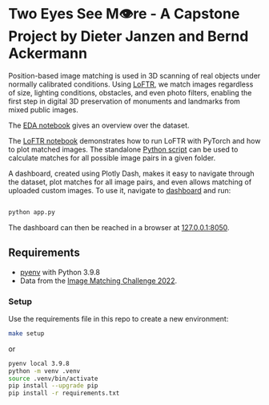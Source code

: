 # Two Eyes See M👁️re - A Capstone Project by Dieter Janzen and Bernd Ackermann

Position-based image matching is used in 3D scanning of real objects under normally calibrated conditions. Using [LoFTR](https://zju3dv.github.io/loftr/), we match images regardless of size, lighting conditions, obstacles, and even photo filters, enabling the first step in digital 3D preservation of monuments and landmarks from mixed public images.

The [EDA notebook](notebooks/EDA.ipynb) gives an overview over the dataset.

The [LoFTR notebook](models/LoFTR/LoFTR.ipynb) demonstrates how to run LoFTR with PyTorch and how to plot matched images. The standalone [Python script](models/LoFTR/LoFTR.py) can be used to calculate matches for all possible image pairs in a given folder.

A dashboard, created using Plotly Dash, makes it easy to navigate through the dataset, plot matches for all image pairs, and even allows matching of uploaded custom images. To use it, navigate to [dashboard](dashboard/) and run:

```BASH

python app.py
```

The dashboard can then be reached in a browser at [127.0.0.1:8050](http://127.0.0.1:8050).

## Requirements

- [pyenv](https://github.com/pyenv/pyenv) with Python 3.9.8
- Data from the [Image Matching Challenge 2022](https://www.kaggle.com/competitions/image-matching-challenge-2022/data).

### Setup

Use the requirements file in this repo to create a new environment:

```BASH
make setup
```

or

```BASH
pyenv local 3.9.8
python -m venv .venv
source .venv/bin/activate
pip install --upgrade pip
pip install -r requirements.txt
```
